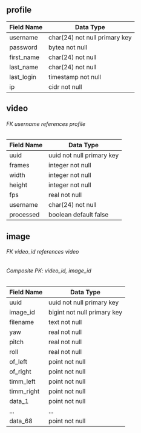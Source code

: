 ## profile
| Field Name   | Data Type                     |
|--------------|-------------------------------|
| username     | char(24) not null primary key |
| password     | bytea not null                |
| first_name   | char(24) not null             |
| last_name    | char(24) not null             |
| last_login   | timestamp not null            |
| ip           | cidr not null                 |

## video 
###### FK username references profile
| Field Name | Data Type                  |
|------------|----------------------------|
| uuid       | uuid not null primary key  |
| frames     | integer not null           |
| width      | integer not null           |
| height     | integer not null           |
| fps        | real not null              |
| username   | char(24) not null          |
| processed  | boolean default false      |

## image
###### FK video_id references video
###### Composite PK: video_id, image_id
| Field Name | Data Type                   |
|------------|-----------------------------|
| uuid       | uuid not null primary key   |
| image_id   | bigint not null primary key |
| filename   | text not null               |
| yaw        | real not null               |
| pitch      | real not null               |
| roll       | real not null               |
| of_left    | point not null              |
| of_right   | point not null              |
| timm_left  | point not null              |
| timm_right | point not null              |
| data_1     | point not null              |
| ...        | ...                         |
| data_68    | point not null              |
